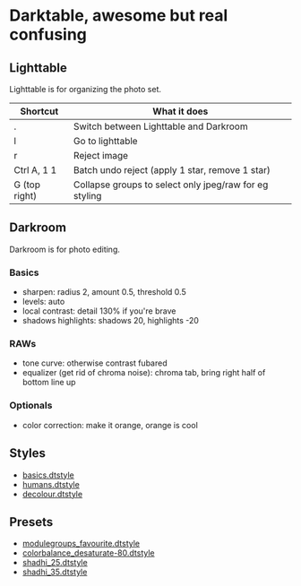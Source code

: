 # Darktable, awesome but real confusing


## Lighttable

Lighttable is for organizing the photo set.

| Shortcut      | What it does                                           |
|---------------|--------------------------------------------------------|
| .             | Switch between Lighttable and Darkroom                 |
| l             | Go to lighttable                                       |
| r             | Reject image                                           |
| Ctrl A, 1 1   | Batch undo reject (apply 1 star, remove 1 star)        |
| G (top right) | Collapse groups to select only jpeg/raw for eg styling |


## Darkroom

Darkroom is for photo editing.

### Basics

* sharpen: radius 2, amount 0.5, threshold 0.5
* levels: auto
* local contrast: detail 130% if you're brave
* shadows highlights: shadows 20, highlights -20

### RAWs

* tone curve: otherwise contrast fubared
* equalizer (get rid of chroma noise): chroma tab, bring right half of bottom line up

### Optionals

* color correction: make it orange, orange is cool


## Styles

- [basics.dtstyle](darktable/basics.dtstyle)
- [humans.dtstyle](darktable/humans.dtstyle)
- [decolour.dtstyle](darktable/decolour.dtstyle)

## Presets

- [modulegroups_favourite.dtstyle](darktable/presets/modulegroups_favourite.dtpreset)
- [colorbalance_desaturate-80.dtstyle](darktable/presets/colorbalance_desaturate-80.dtpreset)
- [shadhi_25.dtstyle](darktable/presets/shadhi_25.dtpreset)
- [shadhi_35.dtstyle](darktable/presets/shadhi_35.dtpreset)
